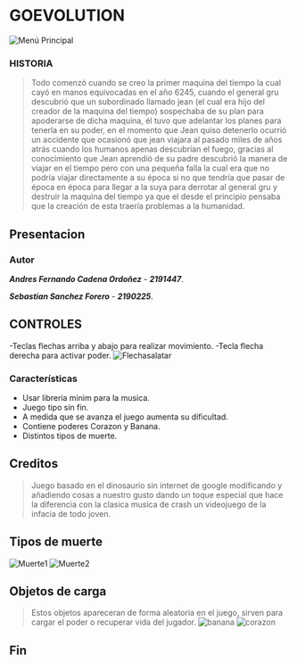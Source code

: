 GOEVOLUTION
================
![Menú Principal](https://imgur.com/qT7XDRu.png)

### **HISTORIA**
> Todo comenzó cuando se creo la primer maquina del tiempo la cual cayó en manos equivocadas en el año 6245, cuando el general gru descubrió que un subordinado llamado jean (el cual era hijo del creador de la maquina del tiempo) sospechaba de su plan para apoderarse de dicha maquina, él tuvo que adelantar los planes para tenerla en su poder, en el momento que Jean quiso detenerlo ocurrió un accidente que ocasionó que jean viajara al pasado miles de años atrás cuando los humanos apenas descubrían el fuego, gracias al conocimiento que Jean aprendió de su padre descubrió la manera de viajar en el tiempo pero con una pequeña falla la cual era que no podría viajar directamente a su época si no que tendría que pasar de época en época para llegar a la suya para derrotar al general gru y destruir la maquina del tiempo ya que el desde el principio pensaba que la creación de esta traería problemas a la humanidad.

## **Presentacion**

### **Autor**
***Andres Fernando Cadena Ordoñez*** - ***2191447***.

***Sebastian Sanchez Forero*** - ***2190225***.
                      
## **CONTROLES**

-Teclas flechas arriba y abajo para realizar movimiento.
-Tecla flecha derecha para activar poder.
![Flechasalatar](https://imgur.com/fxDBXZO)
### Características
 
- Usar libreria minim para la musica.
- Juego tipo sin fin. 
- A medida que se avanza el juego aumenta su dificultad.
- Contiene poderes Corazon y Banana.
- Distintos tipos de muerte.

## **Creditos**
> Juego basado en el dinosaurio sin internet de google modificando y añadiendo cosas a nuestro gusto dando un toque especial que hace la diferencia con la clasica musica de crash un videojuego de la infacia de todo joven.

## **Tipos de muerte**
![Muerte1](https://imgur.com/OE0EvBu.png)
![Muerte2](https://imgur.com/j7XBptg.png)

## **Objetos de carga**
> Estos objetos apareceran de forma aleatoria en el juego, sirven para cargar el poder o recuperar vida del jugador. 
![banana](https://imgur.com/f023b96.png)
![corazon](https://imgur.com/i5vEsLi.png)

## **Fin**
